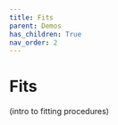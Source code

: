 ```yaml
---
title: Fits
parent: Demos
has_children: True
nav_order: 2
---
```


# Fits

(intro to fitting procedures)
